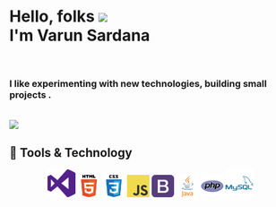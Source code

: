 <h1>
  Hello, folks  <img src="https://raw.githubusercontent.com/MartinHeinz/MartinHeinz/master/wave.gif" width="30px"> 
  <br> I'm Varun Sardana
</h1>
<br>
<h3> I like experimenting with new technologies, building small projects .
</h3>
<br>


<img  align="center" src="https://github-readme-stats.vercel.app/api/top-langs?username=varunsardana004&theme=dark&hide_langs_below=1"/>

<br>
<h2>🔧 Tools & Technology </h2>
<p align="center"> 
<img src=https://raw.githubusercontent.com/devicons/devicon/master/icons/visualstudio/visualstudio-plain.svg alt=vs-code width="50" height="50"/>
<img src=https://raw.githubusercontent.com/github/explore/80688e429a7d4ef2fca1e82350fe8e3517d3494d/topics/html/html.png alt=html5 width="40" height="40"/> 
<img src=https://raw.githubusercontent.com/github/explore/80688e429a7d4ef2fca1e82350fe8e3517d3494d/topics/css/css.png alt=css3 width="40" height="40"/>
<img src=https://raw.githubusercontent.com/github/explore/80688e429a7d4ef2fca1e82350fe8e3517d3494d/topics/javascript/javascript.png alt=javascript width="40" height="40"/> 
<img src=https://raw.githubusercontent.com/github/explore/80688e429a7d4ef2fca1e82350fe8e3517d3494d/topics/bootstrap/bootstrap.png alt=Bootstrap width="40" height="40"/> 
<img src=https://raw.githubusercontent.com/github/explore/80688e429a7d4ef2fca1e82350fe8e3517d3494d/topics/java/java.png alt=java width="40" height="40"/> 
<img src=https://raw.githubusercontent.com/github/explore/ccc16358ac4530c6a69b1b80c7223cd2744dea83/topics/php/php.png alt=java width="40" height="40"/> 
<img src=https://raw.githubusercontent.com/devicons/devicon/master/icons/mysql/mysql-plain-wordmark.svg alt=mysql width="50" height="50"/>
 <br>
  
<p  align="center" >
<a href="https://sourcerer.io/varunsardana004"><img src="https://img.shields.io/badge/JavaScript-112%20commits-green.svg" alt=""></a>
<a href="https://sourcerer.io/varunsardana004"><img src="https://img.shields.io/badge/HTML-107%20commits-pink.svg" alt=""></a>
<a href="https://sourcerer.io/varunsardana004"><img src="https://img.shields.io/badge/Java-92%20commits-tomato.svg" alt=""></a>
<a href="https://sourcerer.io/varunsardana004"><img src="https://img.shields.io/badge/CSS-89%20commits-green.svg" alt=""></a>
<a href="https://sourcerer.io/varunsardana004"><img src="https://img.shields.io/badge/PHP-85%20commits-pink.svg" alt=""></a>
<a href="https://sourcerer.io/varunsardana004"><img src="https://img.shields.io/badge/SQL-52%20commits-tomato.svg" alt=""></a></p>
